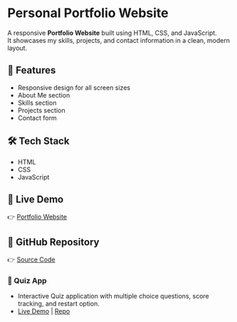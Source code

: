 # Personal Portfolio Website

A responsive **Portfolio Website** built using HTML, CSS, and JavaScript.  
It showcases my skills, projects, and contact information in a clean, modern layout.

## 🚀 Features
- Responsive design for all screen sizes
- About Me section
- Skills section
- Projects section 
- Contact form

## 🛠️ Tech Stack
- HTML
- CSS
- JavaScript

## 🔗 Live Demo
👉 [Portfolio Website](https://shruti4025605.github.io/Portfolio/)

## 📂 GitHub Repository
👉 [Source Code](https://github.com/shruti4025605/Portfolio)

### 🔹 Quiz App
- Interactive Quiz application with multiple choice questions, score tracking, and restart option.  
- [Live Demo](https://shruti4025605.github.io/quiz-app/) | [Repo](https://github.com/shruti4025605/quiz-app)
